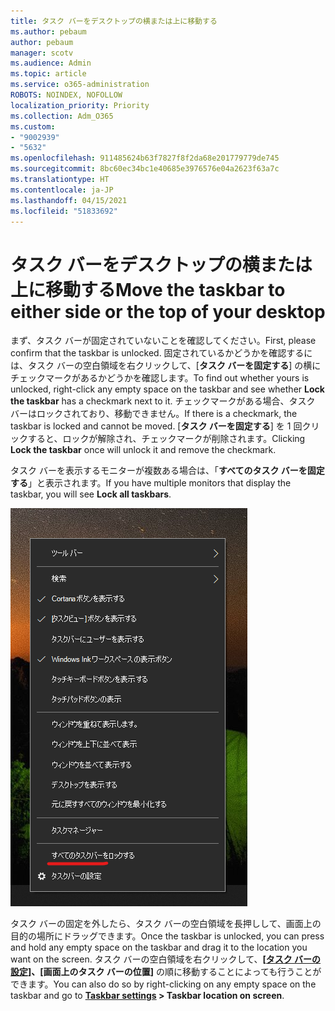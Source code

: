 ```yaml
---
title: タスク バーをデスクトップの横または上に移動する
ms.author: pebaum
author: pebaum
manager: scotv
ms.audience: Admin
ms.topic: article
ms.service: o365-administration
ROBOTS: NOINDEX, NOFOLLOW
localization_priority: Priority
ms.collection: Adm_O365
ms.custom:
- "9002939"
- "5632"
ms.openlocfilehash: 911485624b63f7827f8f2da68e201779779de745
ms.sourcegitcommit: 8bc60ec34bc1e40685e3976576e04a2623f63a7c
ms.translationtype: HT
ms.contentlocale: ja-JP
ms.lasthandoff: 04/15/2021
ms.locfileid: "51833692"
---
```

# <a name="move-the-taskbar-to-either-side-or-the-top-of-your-desktop"></a><span data-ttu-id="91cea-102">タスク バーをデスクトップの横または上に移動する</span><span class="sxs-lookup"><span data-stu-id="91cea-102">Move the taskbar to either side or the top of your desktop</span></span>

<span data-ttu-id="91cea-103">まず、タスク バーが固定されていないことを確認してください。</span><span class="sxs-lookup"><span data-stu-id="91cea-103">First, please confirm that the taskbar is unlocked.</span></span> <span data-ttu-id="91cea-104">固定されているかどうかを確認するには、タスク バーの空白領域を右クリックして、[**タスク バーを固定する**] の横にチェックマークがあるかどうかを確認します。</span><span class="sxs-lookup"><span data-stu-id="91cea-104">To find out whether yours is unlocked, right-click any empty space on the taskbar and see whether **Lock the taskbar** has a checkmark next to it.</span></span> <span data-ttu-id="91cea-105">チェックマークがある場合、タスク バーはロックされており、移動できません。</span><span class="sxs-lookup"><span data-stu-id="91cea-105">If there is a checkmark, the taskbar is locked and cannot be moved.</span></span> <span data-ttu-id="91cea-106">[**タスク バーを固定する**] を 1 回クリックすると、ロックが解除され、チェックマークが削除されます。</span><span class="sxs-lookup"><span data-stu-id="91cea-106">Clicking **Lock the taskbar** once will unlock it and remove the checkmark.</span></span>

<span data-ttu-id="91cea-107">タスク バーを表示するモニターが複数ある場合は、「**すべてのタスク バーを固定する**」と表示されます。</span><span class="sxs-lookup"><span data-stu-id="91cea-107">If you have multiple monitors that display the taskbar, you will see **Lock all taskbars**.</span></span>

![すべてのタスク バーを固定する](media/lock-all-taskbars.png)

<span data-ttu-id="91cea-109">タスク バーの固定を外したら、タスク バーの空白領域を長押しして、画面上の目的の場所にドラッグできます。</span><span class="sxs-lookup"><span data-stu-id="91cea-109">Once the taskbar is unlocked, you can press and hold any empty space on the taskbar and drag it to the location you want on the screen.</span></span> <span data-ttu-id="91cea-110">タスク バーの空白領域を右クリックして、**[[タスク バーの設定]](ms-settings:taskbar?activationSource=GetHelp)、[画面上のタスク バーの位置]** の順に移動することによっても行うことができます。</span><span class="sxs-lookup"><span data-stu-id="91cea-110">You can also do so by right-clicking on any empty space on the taskbar and go to **[Taskbar settings](ms-settings:taskbar?activationSource=GetHelp) > Taskbar location on screen**.</span></span>
